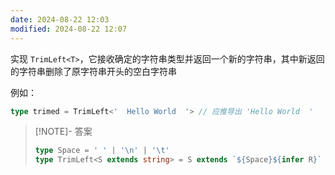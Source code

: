 ```yaml
---
date: 2024-08-22 12:03
modified: 2024-08-22 12:07
---
```


实现 `TrimLeft<T>`，它接收确定的字符串类型并返回一个新的字符串，其中新返回的字符串删除了原字符串开头的空白字符串

例如：

```ts
type trimed = TrimLeft<'  Hello World  '> // 应推导出 'Hello World  '
```

> [!NOTE]- 答案
> 
> ```ts
> type Space = ' ' | '\n' | '\t'
> type TrimLeft<S extends string> = S extends `${Space}${infer R}` ? TrimLeft<R> : S
> ```
